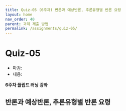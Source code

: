 ```yaml
---
title: Quiz-05 (6주차) 반론과 예상반론, 추론유형별 반론 요령
layout: home
nav_order: 40
parent: 과제 제출 방법
permalink: /assignments/quiz-05/
---
```


# Quiz-05

- 마감: 
- 내용:

**6주차 플립드 러닝 강좌**

## 반론과 예상반론, 추론유형별 반론 요령
